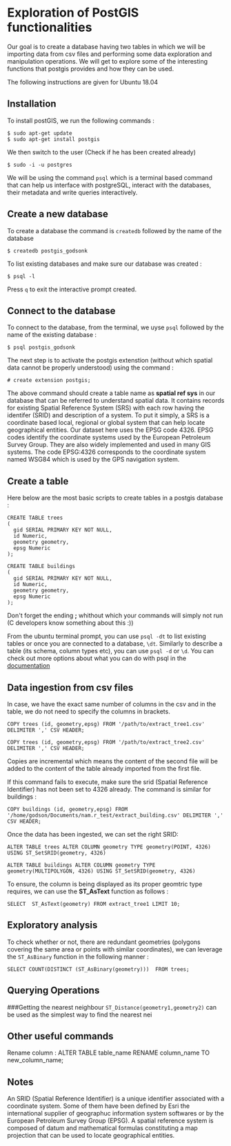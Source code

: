 # Exploration of PostGIS functionalities

Our goal is to create a database having two tables in which we will be importing data from csv files and performing some data exploration and manipulation operations.
We will get to explore some of the interesting functions that postgis provides and how they can be used.

The following instructions are given for Ubuntu 18.04

## Installation

To install postGIS, we run the following commands :

```
$ sudo apt-get update
$ sudo apt-get install postgis
```
We then switch to the user (Check if he has been created already)

```
$ sudo -i -u postgres
```

We will be using the command `psql` which is a terminal based command that can help us interface with postgreSQL, interact with the databases, their metadata and write queries interactively.

## Create a new database

To create a database the command is `createdb` followed by the name of the database

```
$ createdb postgis_godsonk
```

To list existing databases and make sure our database was created :
```
$ psql -l
```
Press `q` to exit the interactive prompt created.

## Connect to the database

To connect to the database, from the terminal, we uyse `psql` followed by the name of the existing database :

```
$ psql postgis_godsonk
```

The next step is to activate the postgis extenstion (without which spatial data cannot be properly understood) using the command :

```
# create extension postgis;
```
The above command should create a table name as **spatial ref sys** in our database that can be referred to understand spatial data.
It contains records for existing Spatial Reference System (SRS) with each row having the identifer (SRID) and description of a system.
To put it simply, a SRS is a coordinate based local, regional or global system that can help locate geographical entities.
Our dataset here uses the EPSG code 4326. EPSG codes identify the coordinate systems used by the European Petroleum Survey Group. They are also widely implemented and used in many GIS systems. The code EPSG:4326 corresponds to the coordinate system named WSG84 which is used by the GPS navigation system.

## Create a table

Here below are the most basic scripts to create tables in a postgis database :

```
CREATE TABLE trees
(
  gid SERIAL PRIMARY KEY NOT NULL,  
  id Numeric,
  geometry geometry,
  epsg Numeric
);
```

```
CREATE TABLE buildings
(
  gid SERIAL PRIMARY KEY NOT NULL,  
  id Numeric,
  geometry geometry,
  epsg Numeric
);
```

Don't forget the ending **;** whithout which your commands will simply not run (C developers know something about this :))

From the ubuntu terminal prompt, you can use `psql -dt` to list existing tables or once you are connected to a database, `\dt`. 
Similarly to describe a table (its schema, column types etc), you can use `psql -d` or `\d`. You can check out more options about what you can do with psql in the [documentation](https://www.postgresql.org/docs/9.3/app-psql.html)



## Data ingestion from csv files

In case, we have the exact same number of columns in the csv and in the table, we do not need to specify the columns in brackets. 

```
COPY trees (id, geometry,epsg) FROM '/path/to/extract_tree1.csv' DELIMITER ',' CSV HEADER;
```

```
COPY trees (id, geometry,epsg) FROM '/path/to/extract_tree2.csv' DELIMITER ',' CSV HEADER;
```

Copies are incremental which means the content of the second file will be added to the content of the table already imported from the first file.

If this command fails to execute, make sure the srid (Spatial Reference Identifier) has not been set to 4326 already.
The command is similar for buildings :
```
COPY buildings (id, geometry,epsg) FROM '/home/godson/Documents/nam.r_test/extract_building.csv' DELIMITER ',' CSV HEADER;
```
Once the data has been ingested, we can set the right SRID:

```
ALTER TABLE trees ALTER COLUMN geometry TYPE geometry(POINT, 4326) USING ST_SetSRID(geometry, 4326)
```

```
ALTER TABLE buildings ALTER COLUMN geometry TYPE geometry(MULTIPOLYGON, 4326) USING ST_SetSRID(geometry, 4326)
```

To ensure, the column is being displayed as its proper geomtric type requires, we can use the **ST_AsText** function as follows :

```
SELECT  ST_AsText(geometry) FROM extract_tree1 LIMIT 10;
```
## Exploratory analysis

To check whether or not, there are redundant geometries (polygons covering the same area or points with similar coordinates), we can leverage the `ST_AsBinary` function in the following manner :

`SELECT COUNT(DISTINCT (ST_AsBinary(geometry)))  FROM trees;`


## Querying Operations
	
###Getting the nearest neighbour
`ST_Distance(geometry1,geometry2)` can be used as the simplest way to find the nearest nei

## Other useful commands
Rename column : ALTER TABLE table_name RENAME column_name TO new_column_name;


## Notes

An SRID (Spatial Reference Identifier) is a unique identifier associated with a coordinate system. Some of them have been defined by Esri the international supplier of geographuc information system softwares or by the European Petroleum Survey Group (EPSG). A spatial reference system is composed of datum and mathematical formulas constituting a map projection that can be used to locate geographical entities.